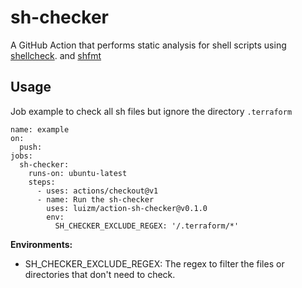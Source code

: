 # sh-checker

A GitHub Action that performs static analysis for shell scripts using [shellcheck](https://github.com/koalaman/shellcheck). and [shfmt](https://github.com/mvdan/sh)

## Usage

Job example to check all sh files but ignore the directory `.terraform`

```
name: example
on:
  push:
jobs:
  sh-checker:
    runs-on: ubuntu-latest
    steps:
      - uses: actions/checkout@v1
      - name: Run the sh-checker
        uses: luizm/action-sh-checker@v0.1.0
        env:
          SH_CHECKER_EXCLUDE_REGEX: '/.terraform/*'
```

**Environments:**

- SH_CHECKER_EXCLUDE_REGEX: The regex to filter the files or directories that don't need to check.
